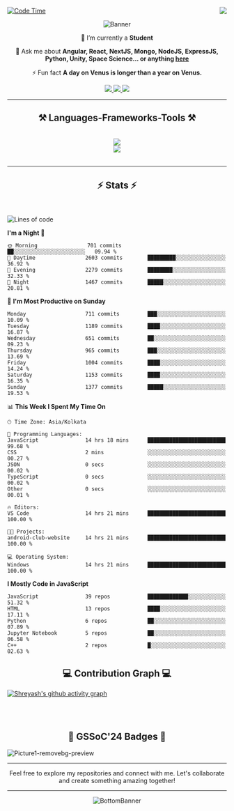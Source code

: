 <div>
 
<img align="right" src="https://visitor-badge.laobi.icu/badge?page_id=shreyash3087.shreyash3087" />

 [![Code Time](https://wakatime.com/badge/user/cd5f70df-e644-46f4-a03b-e1ce78615131.svg)](https://wakatime.com/@cd5f70df-e644-46f4-a03b-e1ce78615131)
 
</div>


<div align="center">
 
![Banner](https://github.com/user-attachments/assets/fe33d289-b057-4d85-ad76-3103802aa9e1)

</div>


<div align="center">
 
 🔭 I’m currently a **Student** 

💬 Ask me about **Angular, React, NextJS, Mongo, NodeJS, ExpressJS, Python, Unity, Space Science... or anything [here](https://github.com/shreyash3087/shreyash3087/issues)**

⚡ Fun fact **A day on Venus is longer than a year on Venus.**

</div>
 
<div align="center"> 
  <a href="mailto:shreyash3087@gmail.com">
    <img src="https://img.shields.io/badge/Gmail-333333?style=for-the-badge&logo=gmail&logoColor=red" />
  </a>
  <a href="https://www.linkedin.com/in/shreyash-srivastava-1a1161280" target="_blank">
    <img src="https://img.shields.io/badge/LinkedIn-0077B5?style=for-the-badge&logo=linkedin&logoColor=white" target="_blank" />
  </a>
  <a href="https://github.com/shreyash3087" target="_blank">
     <img src="https://img.shields.io/badge/Github-FF5722?style=for-the-badge&logo=github&logoColor=white" target="_blank" />
  </a>
</div>
<hr/>
 
<h2 align="center">⚒️ Languages-Frameworks-Tools ⚒️</h2>
<br/>
<div align="center">
    <img src="https://skillicons.dev/icons?i=react,bootstrap,html,css,vscode,github,figma,cpp,vercel,netlify" /><br>
    <img src="https://skillicons.dev/icons?i=tailwind,git,nodejs,python,javascript,typescript,express,firebase,mongodb,nextjs,unity,azure,blender" /><br>
</div>

<br/>
<hr/>

<h2 align="center">⚡ Stats ⚡</h2>

<br>
<div>
 
 
<!--START_SECTION:waka-->
![Lines of code](https://img.shields.io/badge/From%20Hello%20World%20I%27ve%20Written-5.1%20million%20lines%20of%20code-blue)

**I'm a Night 🦉** 

```text
🌞 Morning                701 commits         ██░░░░░░░░░░░░░░░░░░░░░░░   09.94 % 
🌆 Daytime                2603 commits        █████████░░░░░░░░░░░░░░░░   36.92 % 
🌃 Evening                2279 commits        ████████░░░░░░░░░░░░░░░░░   32.33 % 
🌙 Night                  1467 commits        █████░░░░░░░░░░░░░░░░░░░░   20.81 % 
```
📅 **I'm Most Productive on Sunday** 

```text
Monday                   711 commits         ███░░░░░░░░░░░░░░░░░░░░░░   10.09 % 
Tuesday                  1189 commits        ████░░░░░░░░░░░░░░░░░░░░░   16.87 % 
Wednesday                651 commits         ██░░░░░░░░░░░░░░░░░░░░░░░   09.23 % 
Thursday                 965 commits         ███░░░░░░░░░░░░░░░░░░░░░░   13.69 % 
Friday                   1004 commits        ████░░░░░░░░░░░░░░░░░░░░░   14.24 % 
Saturday                 1153 commits        ████░░░░░░░░░░░░░░░░░░░░░   16.35 % 
Sunday                   1377 commits        █████░░░░░░░░░░░░░░░░░░░░   19.53 % 
```


📊 **This Week I Spent My Time On** 

```text
🕑︎ Time Zone: Asia/Kolkata

💬 Programming Languages: 
JavaScript               14 hrs 18 mins      █████████████████████████   99.68 % 
CSS                      2 mins              ░░░░░░░░░░░░░░░░░░░░░░░░░   00.27 % 
JSON                     0 secs              ░░░░░░░░░░░░░░░░░░░░░░░░░   00.02 % 
TypeScript               0 secs              ░░░░░░░░░░░░░░░░░░░░░░░░░   00.02 % 
Other                    0 secs              ░░░░░░░░░░░░░░░░░░░░░░░░░   00.01 % 

🔥 Editors: 
VS Code                  14 hrs 21 mins      █████████████████████████   100.00 % 

🐱‍💻 Projects: 
android-club-website     14 hrs 21 mins      █████████████████████████   100.00 % 

💻 Operating System: 
Windows                  14 hrs 21 mins      █████████████████████████   100.00 % 
```

**I Mostly Code in JavaScript** 

```text
JavaScript               39 repos            █████████████░░░░░░░░░░░░   51.32 % 
HTML                     13 repos            ████░░░░░░░░░░░░░░░░░░░░░   17.11 % 
Python                   6 repos             ██░░░░░░░░░░░░░░░░░░░░░░░   07.89 % 
Jupyter Notebook         5 repos             ██░░░░░░░░░░░░░░░░░░░░░░░   06.58 % 
C++                      2 repos             █░░░░░░░░░░░░░░░░░░░░░░░░   02.63 % 
```




<!--END_SECTION:waka-->

</div>

<div>
  <div align="center" ><h2 align="center">💻 Contribution Graph 💻</h2></div>
 
  [![Shreyash's github activity graph](https://github-readme-activity-graph.vercel.app/graph?username=shreyash3087&hide_border=true&theme=github)](https://github.com/ashutosh00710/github-readme-activity-graph)
 
</div>

<br/><br/>

<h2 align="center">🔰 GSSoC'24 Badges 🔰</h2>

![Picture1-removebg-preview](https://github.com/user-attachments/assets/4ece96a5-043a-44df-b51b-40738d3603ff)

<div align="center"> 
  <hr/>
  Feel free to explore my repositories and connect with me. Let's collaborate and create something amazing together!
  <hr/>
</div>

<div align="center">
 
![BottomBanner](https://github.com/user-attachments/assets/7afe064f-9b9f-401d-bec1-35c8625bb3dc)

</div>

